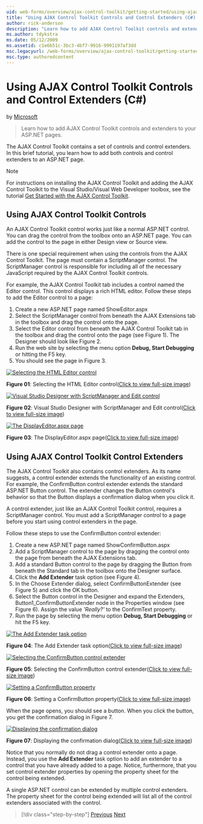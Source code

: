 ```yaml
---
uid: web-forms/overview/ajax-control-toolkit/getting-started/using-ajax-control-toolkit-controls-and-control-extenders-cs
title: "Using AJAX Control Toolkit Controls and Control Extenders (C#) | Microsoft Docs"
author: rick-anderson
description: "Learn how to add AJAX Control Toolkit controls and extenders to your ASP.NET pages. (C#)"
ms.author: tdykstra
ms.date: 05/12/2009
ms.assetid: c1e6b51c-3bc3-4bf7-9916-9991197af3dd
msc.legacyurl: /web-forms/overview/ajax-control-toolkit/getting-started/using-ajax-control-toolkit-controls-and-control-extenders-cs
msc.type: authoredcontent
---
```

# Using AJAX Control Toolkit Controls and Control Extenders (C#)

by [Microsoft](https://github.com/microsoft)

> Learn how to add AJAX Control Toolkit controls and extenders to your ASP.NET pages.

The AJAX Control Toolkit contains a set of controls and control extenders. In this brief tutorial, you learn how to add both controls and control extenders to an ASP.NET page.

> [!NOTE] 
> 
> For instructions on installing the AJAX Control Toolkit and adding the AJAX Control Toolkit to the Visual Studio/Visual Web Developer toolbox, see the tutorial [Get Started with the AJAX Control Toolkit](get-started-with-the-ajax-control-toolkit-cs.md).

## Using AJAX Control Toolkit Controls

An AJAX Control Toolkit control works just like a normal ASP.NET control. You can drag the control from the toolbox onto an ASP.NET page. You can add the control to the page in either Design view or Source view.

There is one special requirement when using the controls from the AJAX Control Toolkit. The page must contain a ScriptManager control. The ScriptManager control is responsible for including all of the necessary JavaScript required by the AJAX Control Toolkit controls.

For example, the AJAX Control Toolkit tab includes a control named the Editor control. This control displays a rich HTML editor. Follow these steps to add the Editor control to a page:

1. Create a new ASP.NET page named ShowEditor.aspx
2. Select the ScriptManager control from beneath the AJAX Extensions tab in the toolbox and drag the control onto the page.
3. Select the Editor control from beneath the AJAX Control Toolkit tab in the toolbox and drag the control onto the page (see Figure 1). The Designer should look like Figure 2.
4. Run the web site by selecting the menu option **Debug, Start Debugging** or hitting the F5 key.
5. You should see the page in Figure 3.

[![Selecting the HTML Editor control](using-ajax-control-toolkit-controls-and-control-extenders-cs/_static/image1.jpg)](using-ajax-control-toolkit-controls-and-control-extenders-cs/_static/image1.png)

**Figure 01**: Selecting the HTML Editor control([Click to view full-size image](using-ajax-control-toolkit-controls-and-control-extenders-cs/_static/image2.png))

[![Visual Studio Designer with ScriptManager and Edit control](using-ajax-control-toolkit-controls-and-control-extenders-cs/_static/image2.jpg)](using-ajax-control-toolkit-controls-and-control-extenders-cs/_static/image3.png)

**Figure 02**: Visual Studio Designer with ScriptManager and Edit control([Click to view full-size image](using-ajax-control-toolkit-controls-and-control-extenders-cs/_static/image4.png))

[![The DisplayEditor.aspx page](using-ajax-control-toolkit-controls-and-control-extenders-cs/_static/image3.jpg)](using-ajax-control-toolkit-controls-and-control-extenders-cs/_static/image5.png)

**Figure 03**: The DisplayEditor.aspx page([Click to view full-size image](using-ajax-control-toolkit-controls-and-control-extenders-cs/_static/image6.png))

## Using AJAX Control Toolkit Control Extenders

The AJAX Control Toolkit also contains control extenders. As its name suggests, a control extender extends the functionality of an existing control. For example, the ConfirmButton control extender extends the standard ASP.NET Button control. The extender changes the Button control's behavior so that the Button displays a confirmation dialog when you click it.

A control extender, just like an AJAX Control Toolkit control, requires a ScriptManager control. You must add a ScriptManager control to a page before you start using control extenders in the page.

Follow these steps to use the ConfirmButton control extender:

1. Create a new ASP.NET page named ShowConfirmButton.aspx
2. Add a ScriptManager control to the page by dragging the control onto the page from beneath the AJAX Extensions tab.
3. Add a standard Button control to the page by dragging the Button from beneath the Standard tab in the toolbox onto the Designer surface.
4. Click the **Add Extender** task option (see Figure 4).
5. In the Choose Extender dialog, select ConfirmButtonExtender (see Figure 5) and click the OK button.
6. Select the Button control in the Designer and expand the Extenders, Button1\_ConfirmButtonExtender node in the Properties window (see Figure 6). Assign the value *'Really?'* to the ConfirmText property.
7. Run the page by selecting the menu option **Debug, Start Debugging** or hit the F5 key.

[![The Add Extender task option](using-ajax-control-toolkit-controls-and-control-extenders-cs/_static/image4.jpg)](using-ajax-control-toolkit-controls-and-control-extenders-cs/_static/image7.png)

**Figure 04**: The Add Extender task option([Click to view full-size image](using-ajax-control-toolkit-controls-and-control-extenders-cs/_static/image8.png))

[![Selecting the ConfirmButton control extender](using-ajax-control-toolkit-controls-and-control-extenders-cs/_static/image5.jpg)](using-ajax-control-toolkit-controls-and-control-extenders-cs/_static/image9.png)

**Figure 05**: Selecting the ConfirmButton control extender([Click to view full-size image](using-ajax-control-toolkit-controls-and-control-extenders-cs/_static/image10.png))

[![Setting a ConfirmButton property](using-ajax-control-toolkit-controls-and-control-extenders-cs/_static/image6.jpg)](using-ajax-control-toolkit-controls-and-control-extenders-cs/_static/image11.png)

**Figure 06**: Setting a ConfirmButton property([Click to view full-size image](using-ajax-control-toolkit-controls-and-control-extenders-cs/_static/image12.png))

When the page opens, you should see a button. When you click the button, you get the confirmation dialog in Figure 7.

[![Displaying the confirmation dialog](using-ajax-control-toolkit-controls-and-control-extenders-cs/_static/image7.jpg)](using-ajax-control-toolkit-controls-and-control-extenders-cs/_static/image13.png)

**Figure 07**: Displaying the confirmation dialog([Click to view full-size image](using-ajax-control-toolkit-controls-and-control-extenders-cs/_static/image14.png))

Notice that you normally do not drag a control extender onto a page. Instead, you use the **Add Extender** task option to add an extender to a control that you have already added to a page. Notice, furthermore, that you set control extender properties by opening the property sheet for the control being extended.

A single ASP.NET control can be extended by multiple control extenders. The property sheet for the control being extended will list all of the control extenders associated with the control.

> [!div class="step-by-step"]
> [Previous](get-started-with-the-ajax-control-toolkit-cs.md)
> [Next](creating-a-custom-ajax-control-toolkit-control-extender-cs.md)

